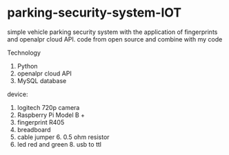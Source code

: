 # parking-security-system-IOT
simple vehicle parking security system with the application of fingerprints and openalpr cloud API. code from open source and combine with my code 

Technology 
1. Python 
2. openalpr cloud API 
3. MySQL database   

device: 
1. logitech 720p camera 
2. Raspberry Pi Model B + 
3. fingerprint R405 
4. breadboard 
5. cable jumper 6. 0.5 ohm resistor 
7. led red and green 8. usb to ttl
